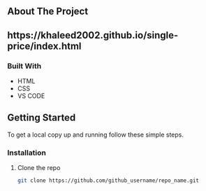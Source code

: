 <!-- ABOUT THE PROJECT -->
## About The Project

<h2>https://khaleed2002.github.io/single-price/index.html</h2>

### Built With

* HTML
* CSS
* VS CODE



<!-- GETTING STARTED -->
## Getting Started

To get a local copy up and running follow these simple steps.

### Installation

1. Clone the repo
   ```sh
   git clone https://github.com/github_username/repo_name.git
   ```
